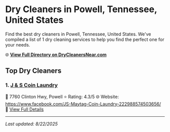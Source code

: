 # Dry Cleaners in Powell, Tennessee, United States

Find the best dry cleaners in Powell, Tennessee, United States. We've compiled a list of 1 dry cleaning services to help you find the perfect one for your needs.

🌐 **[View Full Directory on DryCleanersNear.com](https://drycleanersnear.com/city/US/Tennessee/Powell)**

## Top Dry Cleaners

### 1. [J & S Coin Laundry](https://drycleanersnear.com/dryCleaner/686492ad19eecc1ffc8c6ab3/j-s-coin-laundry)
📍 7760 Clinton Hwy, Powell
⭐ Rating: 4.3/5
🌐 Website: https://www.facebook.com/JS-Maytag-Coin-Laundry-222988574503656/
🔗 [View Full Details](https://drycleanersnear.com/dryCleaner/686492ad19eecc1ffc8c6ab3/j-s-coin-laundry)


---

*Last updated: 8/22/2025*
